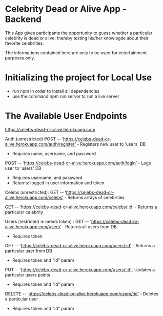 # Celebrity Dead or Alive App - Backend

This App gives participants the opportunity to guess whether a particular celebrity is dead or alive; thereby testing his/her knowlegde about their favorite celebrities.

The informations contained here are only to be used for entertainment purposes only.

# Initializing the project for Local Use
- run npm in order to install all dependencies
- use the command npm run server to run a live server

# The Available User Endpoints

 https://celebs-dead-or-alive.herokuapp.com

 
Auth (unrestricted)
POST -- ‘https://celebs-dead-or-alive.herokuapp.com/auth/register’ - Registers new user to 'users' DB
- Requires name, username, and password

POST -- ‘https://celebs-dead-or-alive.herokuapp.com/auth/login’ - Logs user to 'users' DB
- Requires username, and password
- Returns: logged in user information and token

Celebs (unrestricted):
GET -- ‘https://celebs-dead-or-alive.herokuapp.com/celebs’ - Returns arrays of celebrities

GET -- ‘https://celebs-dead-or-alive.herokuapp.com/celebs/:id’ - Returns a particular celebrity


Users (restricted => needs token) :
GET -- ‘https://celebs-dead-or-alive.herokuapp.com/users’ - Returns all users from DB
- Requires token

GET -- ‘https://celebs-dead-or-alive.herokuapp.com/users/:id’ - Returns a particular user from DB
- Requires token and "id" param

PUT -- ‘https://celebs-dead-or-alive.herokuapp.com/users/:id’- Updates a particular users points
- Requires token and "id" param

DELETE -- ‘https://celebs-dead-or-alive.herokuapp.com/users/:id’ - Deletes a particular user
- Requires token and "id" param
